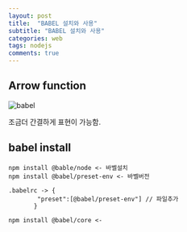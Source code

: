 ```yaml
---
layout: post
title:  "BABEL 설치와 사용"
subtitle: "BABEL 설치와 사용"
categories: web
tags: nodejs
comments: true
---
```


Arrow function
---

![babel](https://user-images.githubusercontent.com/56789064/88527813-badccd00-d038-11ea-9eb0-95d2d29e49cf.jpg)

조금더 간결하게 표현이 가능함.

babel install
---

```
npm install @bable/node <- 바벨설치
npm install @babel/preset-env <- 바벨버전

.babelrc -> {
		"preset":[@babel/preset-env"] // 파일추가
	   }

npm install @babel/core <-

```

